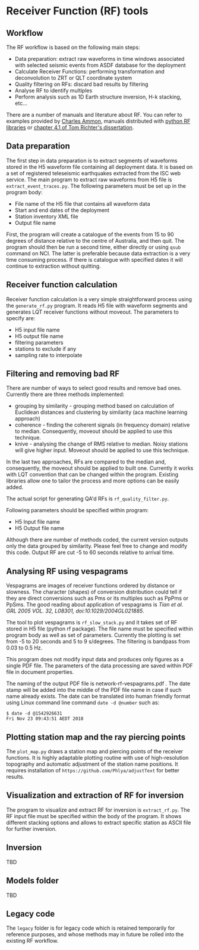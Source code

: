 # Receiver Function (RF) tools

## Workflow

The RF workflow is based on the following main steps:

 - Data preparation: extract raw waveforms in time windows associated with selected seismic
   events from ASDF database for the deployment
 - Calculate Receiver Functions: performing transformation and deconvolution to ZRT or QLT coordinate system
 - Quality filtering on RFs: discard bad results by filtering
 - Analyse RF to identify multiples
 - Perform analysis such as 1D Earth structure inversion, H-k stacking, etc...

There are a number of manuals and literature about RF. You can refer to examples provided by
[Charles Ammon](http://eqseis.geosc.psu.edu/~cammon/HTML/RftnDocs/rftn01.html), manuals
distributed with [python RF libraries](https://rf.readthedocs.io/en/latest/) or [chapter 4.1 of
Tom Richter's dissertation](http://www.diss.fu-berlin.de/diss/servlets/MCRFileNodeServlet/FUDISS_derivate_000000014929/dissertation_richter.pdf).

## Data preparation

The first step in data preparation is to extract segments of waveforms stored in the H5 waveform
file containing all deployment data.
It is based on a set of registered teleseismic earthquakes extracted from the ISC web service.
The main program to extract raw waveforms from H5 file is `extract_event_traces.py`. The
following parameters must be set up in the program body:

 - File name of the H5 file that contains all waveform data
 - Start and end dates of the deployment
 - Station inventory XML file
 - Output file name

First, the program will create a catalogue of the events from 15 to 90 degrees of distance relative
to the centre of Australia, and then quit. The program should then be run a second time, either
directly or using `qsub` command on NCI. The latter is preferable because data extraction is a very
time consuming process. If there is catalogue with specified dates it will continue to extraction without quitting.

## Receiver function calculation

Receiver function calculation is a very simple straightforward process using the `generate_rf.py` program.
It reads H5 file with waveform segments and generates LQT receiver functions without moveout.
The parameters to specify are:

 - H5 input file name
 - H5 output file name
 - filtering parameters
 - stations to exclude if any
 - sampling rate to interpolate

## Filtering and removing bad RF

There are number of ways to select good results and remove bad ones. 
Currently there are three methods implemented:
  - grouping by similarity - grouping method based on calculation of Euclidean distances and clustering by similarity
    (aca machine learning approach)
  - coherence - finding the coherent signals (in frequency domain) relative to median. Consequently, moveout should be
    applied to use this technique.
  - knive - analysing the change of RMS relative to median. Noisy stations will give higher input. Moveout should be
    applied to use this technique.

In the last two approaches, RFs are compared to the median and, consequently, the moveout should be applied to built one.
Currently it works with LQT convention that can be changed within the program. Existing libraries allow one to tailor
the process and more options can be easily added.

The actual script for generating QA'd RFs is `rf_quality_filter.py`.

Following parameters should be specified within program:

- H5 Input file name
- H5 Output file name

Although there are number of methods coded, the current version outputs only the data grouped by similarity.
Please feel free to change and modify this code. Output RF are cut -5 to 60 seconds relative to arrival time.

## Analysing RF using vespagrams

Vespagrams are images of receiver functions ordered by distance or slowness. The character (shapes) of conversion distribution
could tell if they are direct conversions such as Pms or its multiples such as PpPms or PpSms.
The good reading about application of vespagrams is *Tian et al. GRL 2005 VOL. 32, L08301, doi:10.1029/2004GL021885*.

The tool to plot vespagrams is `rf_slow_stack.py` and it takes set of RF stored in H5 file (python rf package). 
The file name must be specified within program body as well as set of parameters. Currently the plotting is set from -5 to 20 seconds and 5 to 9 s/degrees.
The filtering is bandpass from 0.03 to 0.5 Hz.

This program does not modify input data and produces only figures as a single PDF file. The parameters of the data processing are saved within PDF file in document properties.

The naming of the output PDF file is network-rf-vespagrams.pdf . The date stamp will be added into the middle of the PDF file name in case if such name already exists.
The date can be translated into human friendly format using Linux command line command `date -d @number` such as:
 
```
$ date -d @1542926631
Fri Nov 23 09:43:51 AEDT 2018
```

## Plotting station map and the ray piercing points

The `plot_map.py` draws a station map and piercing points of the receiver functions. It is highly adaptable plotting routine with use of high-resolution topography and automatic adjustment of the station name positions. It requires installation of `https://github.com/Phlya/adjustText` for better results.

## Visualization and extraction of RF for inversion

The program to visualize and extract RF for inversion is `extract_rf.py`.
The RF input file must be specified within the body of the program.
It shows different stacking options and allows to extract specific station as ASCII file for further inversion.


## Inversion

TBD


## Models folder

TBD

## Legacy code

The `legacy` folder is for legacy code which is retained temporarily for reference purposes, and whose methods
may in future be rolled into the existing RF workflow.
